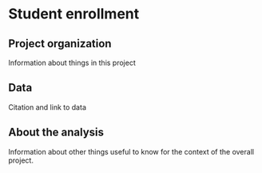 # Student enrollment

## Project organization

Information about things in this project

## Data

Citation and link to data

## About the analysis

Information about other things useful to know for the context of the overall project.
